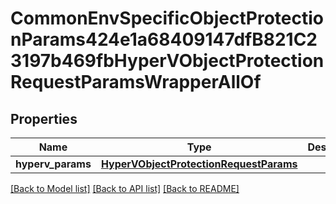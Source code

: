 # CommonEnvSpecificObjectProtectionParams424e1a68409147dfB821C23197b469fbHyperVObjectProtectionRequestParamsWrapperAllOf


## Properties
Name | Type | Description | Notes
------------ | ------------- | ------------- | -------------
**hyperv_params** | [**HyperVObjectProtectionRequestParams**](HyperVObjectProtectionRequestParams.md) |  | [optional] 

[[Back to Model list]](../README.md#documentation-for-models) [[Back to API list]](../README.md#documentation-for-api-endpoints) [[Back to README]](../README.md)


